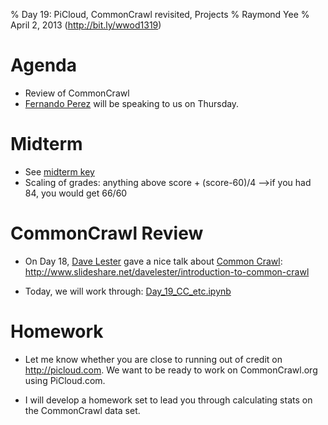 % Day 19:  PiCloud, CommonCrawl revisited, Projects
% Raymond Yee 
% April 2, 2013  (<http://bit.ly/wwod1319>)

# Agenda

* Review of CommonCrawl
* [Fernando Perez](http://fperez.org/) will be speaking to us on Thursday. 

# Midterm

* See [midterm key](http://nbviewer.ipython.org/urls/raw.github.com/rdhyee/working-open-data/master/notebooks/Day_17_Midterm_with_Key.ipynb)
* Scaling of grades: anything above score + (score-60)/4 -->if you had 84, you would get 66/60

# CommonCrawl Review

* On Day 18, [Dave Lester](http://www.davelester.org/meet-dave/) gave a nice talk about
[Common Crawl](http://commoncrawl.org/):  http://www.slideshare.net/davelester/introduction-to-common-crawl

* Today, we will work through: [Day_19_CC_etc.ipynb](https://raw.github.com/rdhyee/working-open-data/master/notebooks/Day_19_CC_etc.ipynb)
 
# Homework

* Let me know whether you are close to running out of credit on http://picloud.com.  We want to be ready to work on
CommonCrawl.org using PiCloud.com.

* I will develop a homework set to lead you through calculating stats on the CommonCrawl data set.


